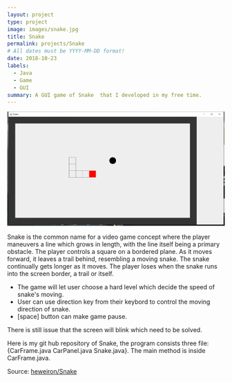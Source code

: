 ```yaml
---
layout: project
type: project
image: images/snake.jpg
title: Snake
permalink: projects/Snake
# All dates must be YYYY-MM-DD format!
date: 2018-10-23
labels:
  - Java
  - Game
  - GUI
summary: A GUI game of Snake  that I developed in my free time.
---
```


<img class="ui medium right floated rounded image" src="../images/snakeGUI.png">

Snake is the common name for a video game concept where the player maneuvers a line which grows in length, with the line itself being a primary obstacle. The player controls a square on a bordered plane. As it moves forward, it leaves a trail behind, resembling a moving snake. The snake continually gets longer as it moves. The player loses when the snake runs into the screen border, a trail or itself.

* The game will let user choose a hard level which decide the speed of snake's moving. 
* User can use direction key from their keybord to control the moving direction of snake. 
* [space] button can make game pause. 

There is still issue that the screen will blink which need to be solved.

Here is my git hub repository of Snake, the program consists three file: {CarFrame.java  CarPanel.java  Snake.java}. The main method is inside CarFrame.java.

Source: <a href="https://github.com/heweiron/Snake"><i class="large github icon"></i>heweiron/Snake</a>

